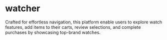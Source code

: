 # watcher
Crafted for effortless navigation, this platform enable users to explore watch features, add items to their carts, review selections, and complete purchases by showcasing top-brand watches.
